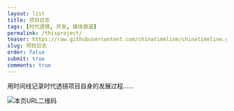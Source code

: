 ```yaml
---
layout: list
title: 项目日志
tags: [时代透镜, 开发, 媒体报道]
permalink: /thisproject/
teaser: https://raw.githubusercontent.com/chinatimeline/chinatimeline.github.io/master/images/web-development.jpg
slug: 项目日志
order: false
submit: true
comments: true
---
```


用时间线记录时代透镜项目自身的发展过程……

![本页URL二维码](https://i.imgur.com/6hbkTDA.png)
